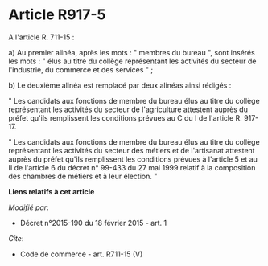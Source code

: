 # Article R917-5

A l'article R. 711-15 : 

a) Au premier alinéa, après les mots : " membres du bureau ", sont insérés les mots : " élus au titre du collège représentant
les activités du secteur de l'industrie, du commerce et des services " ; 

b) Le deuxième alinéa est remplacé par deux alinéas ainsi rédigés : 

" Les candidats aux fonctions de membre du bureau élus au titre du collège représentant les activités du secteur de
l'agriculture attestent auprès du préfet qu'ils remplissent les conditions prévues au C du I de l'article R. 917-17. 

" Les candidats aux fonctions de membre du bureau élus au titre du collège représentant les activités du secteur des métiers
et de l'artisanat attestent auprès du préfet qu'ils remplissent les conditions prévues à l'article 5 et au II de l'article 6
du décret n° 99-433 du 27 mai 1999 relatif à la composition des chambres de métiers et à leur élection. "

**Liens relatifs à cet article**

_Modifié par_:

  - Décret n°2015-190 du 18 février 2015 - art. 1

_Cite_:

  - Code de commerce - art. R711-15 (V)
